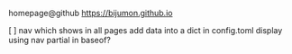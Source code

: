homepage@github https://bijumon.github.io

[ ] nav which shows in all pages 
    add data into a dict in config.toml
    display using nav partial in baseof?
